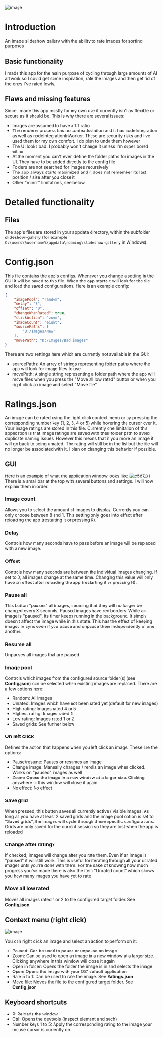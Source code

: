 ![image](https://github.com/Index154/slideshow-gallery/assets/105119758/6151281c-0270-4387-b355-f8cd36e2ae71)

# Introduction
An image slideshow gallery with the ability to rate images for sorting purposes

## Basic functionality
I made this app for the main purpose of cycling through large amounts of AI artwork so I could get some inspiration, rate the images and then get rid of the ones I've rated lowly.

## Flaws and missing features
Since I made this app mostly for my own use it currently isn't as flexible or secure as it should be. This is why there are several issues:
- Images are assumed to have a 1:1 ratio
- The renderer process has no contextIsolation and it has nodeIntegration as well as nodeIntegrationInWorker. These are security risks and I've used them for my own comfort. I do plan to undo them however
- The UI looks bad. I probably won't change it unless I'm super bored either
- At the moment you can't even define the folder paths for images in the UI. They have to be added directly to the config file
- Folders are not searched for images recursively
- The app always starts maximized and it does not remember its last position / size after you close it
- Other "minor" limitations, see below

# Detailed functionality
## Files
The app's files are stored in your appdata directory, within the subfolder slideshow-gallery (for example `C:\users\%username%\appdata\roaming\slideshow-gallery` in Windows).
# Config.json
This file contains the app's configs. Whenever you change a setting in the GUI it will be saved to this file. When the app starts it will look for the file and load the saved configurations.
Here is an example config:
```json
{
    "imagePool": "random",
    "delay": "8",
    "offset": "0",
    "changeWhenRated": true,
    "clickAction": "zoom",
    "imageCount": "eight",
    "sourcePaths": [
        "D:/Images/New"
    ],
    "movePath": "D:/Images/Bad images"
}
```
There are two settings here which are currently not available in the GUI:
- sourcePaths: An array of strings representing folder paths where the app will look for image files to use
- movePath: A single string representing a folder path where the app will move files when you press the "Move all low rated" button or when you right click an image and select "Move file"
# Ratings.json
An image can be rated using the right click context menu or by pressing the corresponding number key (1, 2, 3, 4 or 5) while hovering the cursor over it. Your image ratings are stored in this file. Currently one limitation of this application is that image ratings are saved with their folder path to avoid duplicate naming issues. However this means that if you move an image it will go back to being unrated. The rating will still be in the list but the file will no longer be associated with it. I plan on changing this behavior if possible.

## GUI
Here is an example of what the application window looks like:
![c567_01](https://github.com/Index154/slideshow-gallery/assets/105119758/20c0045e-6619-4994-831e-75f1f5fa8afc)
There is a small bar at the top with several buttons and settings. I will now explain them in order.
### Image count
Allows you to select the amount of images to display. Currently you can only choose between 8 and 1. This setting only goes into effect after reloading the app (restarting it or pressing R).
### Delay
Controls how many seconds have to pass before an image will be replaced with a new image.
### Offset
Controls how many seconds are between the individual images changing. If set to 0, all images change at the same time. Changing this value will only have an effect after reloading the app (restarting it or pressing R).
### Pause all
This button "pauses" all images, meaning that they will no longer be changed every X seconds. Paused images have red borders.
While an image is "paused", its timer keeps running in the background. It simply doesn't affect the image while in this state. This has the effect of keeping images in sync even if you pause and unpause them independently of one another.
### Resume all
Unpauses all images that are paused.
### Image pool
Controls which images from the configured source folder(s) (see **Config.json**) can be selected when existing images are replaced. There are a few options here:
- Random: All images
- Unrated: Images which have not been rated yet (default for new images)
- High rating: Images rated 4 or 5
- Highest rating: Images rated 5
- Low rating: Images rated 1 or 2
- Saved grids: See further below
### On left click
Defines the action that happens when you left click an image. These are the options:
- Pause/resume: Pauses or resumes an image
- Change image: Manually changes / rerolls an image when clicked. Works on "paused" images as well
- Zoom: Opens the image in a new window at a larger size. Clicking anywhere in this window will close it again
- No effect: No effect
### Save grid
When pressed, this button saves all currently active / visible images. As long as you have at least 2 saved grids and the image pool option is set to "Saved grids", the images will cycle through these specific configurations. Grids are only saved for the current session so they are lost when the app is reloaded
### Change after rating?
If checked, images will change after you rate them. Even if an image is "paused" it will still work. This is useful for iterating through all your unrated images until you're done with them.
For the sake of knowing how much progress you've made there is also the item "Unrated count" which shows you how many images you have yet to rate
### Move all low rated
Moves all images rated 1 or 2 to the configured target folder. See **Config.json**

## Context menu (right click)
![image](https://github.com/Index154/slideshow-gallery/assets/105119758/283f41cb-0e53-46fd-8d79-ad0210c40c4e)

You can right click an image and select an action to perform on it:
- Paused: Can be used to pause or unpause an image
- Zoom: Can be used to open an image in a new window at a larger size. Clicking anywhere in this window will close it again
- Open in folder: Opens the folder the image is in and selects the image
- Open: Opens the image with your OS' default application
- Rate 5 to 1: Can be used to rate the image. See **Ratings.json**
- Move file: Moves the file to the configured target folder. See **Config.json**

## Keyboard shortcuts
- R: Reloads the window
- Ctrl: Opens the devtools (inspect element and such)
- Number keys 1 to 5: Apply the corresponding rating to the image your mouse cursor is currently on
